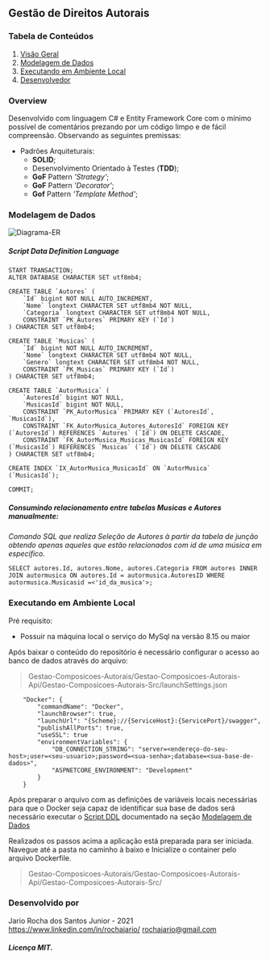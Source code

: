 ## Gestão de Direitos Autorais
### Tabela de Conteúdos

 1. [Visão Geral](#overview)
 2. [Modelagem de Dados](#modelagem-de-dados)
 3. [Executando em Ambiente Local](#executando-em-ambiente-local)
 4. [Desenvolvedor](#desenvolvido-por)

### Overview
Desenvolvido com linguagem C# e Entity Framework Core com o mínimo possível de comentários prezando por um código limpo e de fácil compreensão.
Observando as seguintes premissas:

 - Padrões Arquiteturais:
	 - **SOLID**;
	 - Desenvolvimento Orientado à Testes (**TDD**);
	 - **GoF** Pattern *'Strategy'*;
	 - **GoF** Pattern *'Decorator'*;
	 - **Gof** Pattern *'Template Method'*;

### Modelagem de Dados
![Diagrama-ER](https://user-images.githubusercontent.com/56648231/134039582-d135ffbf-d108-470a-b17f-03809c60d233.PNG)

##### Script Data Definition Language

    START TRANSACTION;
    ALTER DATABASE CHARACTER SET utf8mb4;
    
    CREATE TABLE `Autores` (
        `Id` bigint NOT NULL AUTO_INCREMENT,
        `Nome` longtext CHARACTER SET utf8mb4 NOT NULL,
        `Categoria` longtext CHARACTER SET utf8mb4 NOT NULL,
        CONSTRAINT `PK_Autores` PRIMARY KEY (`Id`)
    ) CHARACTER SET utf8mb4;
    
    CREATE TABLE `Musicas` (
        `Id` bigint NOT NULL AUTO_INCREMENT,
        `Nome` longtext CHARACTER SET utf8mb4 NOT NULL,
        `Genero` longtext CHARACTER SET utf8mb4 NOT NULL,
        CONSTRAINT `PK_Musicas` PRIMARY KEY (`Id`)
    ) CHARACTER SET utf8mb4;
    
    CREATE TABLE `AutorMusica` (
        `AutoresId` bigint NOT NULL,
        `MusicasId` bigint NOT NULL,
        CONSTRAINT `PK_AutorMusica` PRIMARY KEY (`AutoresId`, `MusicasId`),
        CONSTRAINT `FK_AutorMusica_Autores_AutoresId` FOREIGN KEY (`AutoresId`) REFERENCES `Autores` (`Id`) ON DELETE CASCADE,
        CONSTRAINT `FK_AutorMusica_Musicas_MusicasId` FOREIGN KEY (`MusicasId`) REFERENCES `Musicas` (`Id`) ON DELETE CASCADE
    ) CHARACTER SET utf8mb4;
    
    CREATE INDEX `IX_AutorMusica_MusicasId` ON `AutorMusica` (`MusicasId`);
    
    COMMIT;

##### Consumindo relacionamento entre tabelas Musicas e Autores manualmente:
*Comando SQL que realiza Seleção de Autores à partir da tabela de junção obtendo apenas aqueles que estão relacionados com id de uma música em específico.*

    SELECT autores.Id, autores.Nome, autores.Categoria FROM autores INNER JOIN autormusica ON autores.Id = autormusica.AutoresID WHERE autormusica.Musicasid =<'id_da_musica'>;


### Executando em Ambiente Local
Pré requisito:

 - Possuir na máquina local o serviço do MySql na versão 8.15 ou maior

Após baixar o conteúdo do repositório é necessário configurar o acesso ao banco de dados através do arquivo:
> Gestao-Composicoes-Autorais/Gestao-Composicoes-Autorais-Api/Gestao-Composicoes-Autorais-Src/launchSettings.json

        "Docker": {
    	    "commandName": "Docker",
    	    "launchBrowser": true,
    	    "launchUrl": "{Scheme}://{ServiceHost}:{ServicePort}/swagger",
    	    "publishAllPorts": true,
    	    "useSSL": true
    	    "environmentVariables": {
			    "DB_CONNECTION_STRING": "server=<endereço-do-seu-host>;user=<seu-usuario>;password=<sua-senha>;database=<sua-base-de-dados>",
			    "ASPNETCORE_ENVIRONMENT": "Development"
			}
        }
        
Após preparar o arquivo com as definições de variáveis locais necessárias para que o Docker seja capaz de identificar sua base de dados será necessário executar o [Script DDL](#script-data-definition-language) documentado na seção [Modelagem de Dados](#modelagem-de-dados)

Realizados os passos acima a aplicação está preparada para ser iniciada.
Navegue até a pasta no caminho à baixo e Inicialize o container pelo arquivo Dockerfile.

> Gestao-Composicoes-Autorais/Gestao-Composicoes-Autorais-Api/Gestao-Composicoes-Autorais-Src/


### Desenvolvido por
Jario Rocha dos Santos Junior - 2021 
https://www.linkedin.com/in/rochajario/
rochajario@gmail.com
##### Licença MIT.
